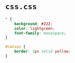 # `css.css`

```css
* {
	background: #222;
	color: lightgreen;
	font-family: monospace;
}

#canvas {
	border: 1px solid yellow;
}
```
